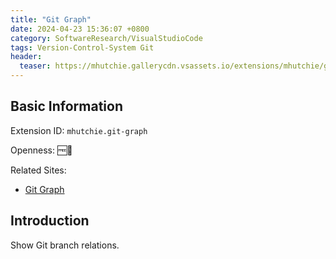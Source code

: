 ```yaml
---
title: "Git Graph"
date: 2024-04-23 15:36:07 +0800
category: SoftwareResearch/VisualStudioCode
tags: Version-Control-System Git
header:
  teaser: https://mhutchie.gallerycdn.vsassets.io/extensions/mhutchie/git-graph/1.30.0/1617594001998/Microsoft.VisualStudio.Services.Icons.Default
---
```


## Basic Information

Extension ID: `mhutchie.git-graph`

Openness: 🆓📖

Related Sites:

* [Git Graph](https://marketplace.visualstudio.com/items?itemName=mhutchie.git-graph)

## Introduction

Show Git branch relations.

